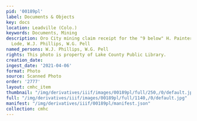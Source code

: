 ```yaml
---
pid: '00189pl'
label: Documents & Objects
key: docs
location: Leadville (Colo.)
keywords: Documents, Mining
description: Oro City mining claim receipt for the "9 below" H. Painter, Burnett Bar
  Lode, W.J. Phillips, W.G. Pell
named_persons: W.J. Phillips, W.G. Pell
rights: This photo is property of Lake County Public Library.
creation_date: 
ingest_date: '2021-04-06'
format: Photo
source: Scanned Photo
order: '2777'
layout: cmhc_item
thumbnail: "/img/derivatives/iiif/images/00189pl/full/250,/0/default.jpg"
full: "/img/derivatives/iiif/images/00189pl/full/1140,/0/default.jpg"
manifest: "/img/derivatives/iiif/00189pl/manifest.json"
collection: cmhc
---
```

